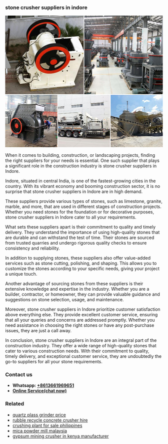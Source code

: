 <h3>stone crusher suppliers in indore</h3><img src='1706773731.jpg' alt=''><p>When it comes to building, construction, or landscaping projects, finding the right suppliers for your needs is essential. One such supplier that plays a significant role in the construction industry is stone crusher suppliers in Indore.</p><p>Indore, situated in central India, is one of the fastest-growing cities in the country. With its vibrant economy and booming construction sector, it is no surprise that stone crusher suppliers in Indore are in high demand.</p><p>These suppliers provide various types of stones, such as limestone, granite, marble, and more, that are used in different stages of construction projects. Whether you need stones for the foundation or for decorative purposes, stone crusher suppliers in Indore cater to all your requirements.</p><p>What sets these suppliers apart is their commitment to quality and timely delivery. They understand the importance of using high-quality stones that are durable and can withstand the test of time. Their stones are sourced from trusted quarries and undergo rigorous quality checks to ensure consistency and reliability.</p><p>In addition to supplying stones, these suppliers also offer value-added services such as stone cutting, polishing, and shaping. This allows you to customize the stones according to your specific needs, giving your project a unique touch.</p><p>Another advantage of sourcing stones from these suppliers is their extensive knowledge and expertise in the industry. Whether you are a builder, contractor, or homeowner, they can provide valuable guidance and suggestions on stone selection, usage, and maintenance.</p><p>Moreover, stone crusher suppliers in Indore prioritize customer satisfaction above everything else. They provide excellent customer service, ensuring that all your queries and concerns are addressed promptly. Whether you need assistance in choosing the right stones or have any post-purchase issues, they are just a call away.</p><p>In conclusion, stone crusher suppliers in Indore are an integral part of the construction industry. They offer a wide range of high-quality stones that cater to various construction needs. With their commitment to quality, timely delivery, and exceptional customer service, they are undoubtedly the go-to suppliers for all your stone requirements.</p><h3>Contact us</h3><ul><li><strong>Whatsapp:&nbsp;<a href="https://wa.me/8613661969651">+8613661969651</a></strong></li><li><a href="https://swt.shibang-china.com/?git&amp;zhl&amp;stone crusher suppliers in indore"><strong>Online Service(chat now)</strong></a></li></ul><h3>Related</h3><ul><li><a href='quartz plass grinder price.md'>quartz plass grinder price</a></li><li><a href='rubble recycle concrete crusher hire.md'>rubble recycle concrete crusher hire</a></li><li><a href='crushing plant for sale philippines.md'>crushing plant for sale philippines</a></li><li><a href='mica powder mill malaysia.md'>mica powder mill malaysia</a></li><li><a href='gypsum mining crusher in kenya manufacturer.md'>gypsum mining crusher in kenya manufacturer</a></li></ul>